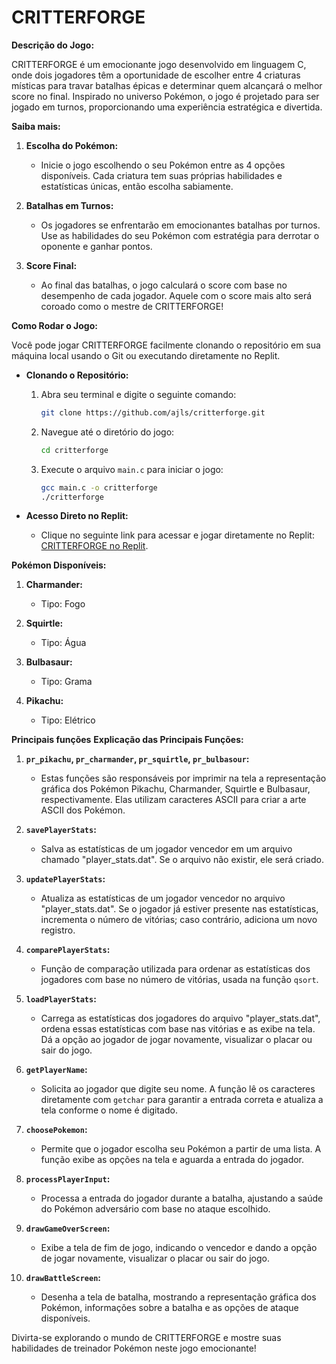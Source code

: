 # CRITTERFORGE

**Descrição do Jogo:**

CRITTERFORGE é um emocionante jogo desenvolvido em linguagem C, onde dois jogadores têm a oportunidade de escolher entre 4 criaturas místicas para travar batalhas épicas e determinar quem alcançará o melhor score no final. Inspirado no universo Pokémon, o jogo é projetado para ser jogado em turnos, proporcionando uma experiência estratégica e divertida.

**Saiba mais:**

1. **Escolha do Pokémon:**
   - Inicie o jogo escolhendo o seu Pokémon entre as 4 opções disponíveis. Cada criatura tem suas próprias habilidades e estatísticas únicas, então escolha sabiamente.

2. **Batalhas em Turnos:**
   - Os jogadores se enfrentarão em emocionantes batalhas por turnos. Use as habilidades do seu Pokémon com estratégia para derrotar o oponente e ganhar pontos.

3. **Score Final:**
   - Ao final das batalhas, o jogo calculará o score com base no desempenho de cada jogador. Aquele com o score mais alto será coroado como o mestre de CRITTERFORGE!

**Como Rodar o Jogo:**

Você pode jogar CRITTERFORGE facilmente clonando o repositório em sua máquina local usando o Git ou executando diretamente no Replit.

- **Clonando o Repositório:**
  1. Abra seu terminal e digite o seguinte comando:
     ```bash
     git clone https://github.com/ajls/critterforge.git
     ```
  2. Navegue até o diretório do jogo:
     ```bash
     cd critterforge
     ```
  3. Execute o arquivo `main.c` para iniciar o jogo:
     ```bash
     gcc main.c -o critterforge
     ./critterforge
     ```

- **Acesso Direto no Replit:**
  - Clique no seguinte link para acessar e jogar diretamente no Replit: [CRITTERFORGE no Replit](https://replit.com/@ajls/critterforge).
 

**Pokémon Disponíveis:**
1. **Charmander:**
   - Tipo: Fogo

2. **Squirtle:**
   - Tipo: Água

3. **Bulbasaur:**
   - Tipo: Grama

4. **Pikachu:**
   - Tipo: Elétrico


**Principais funções**
**Explicação das Principais Funções:**

1. **`pr_pikachu`, `pr_charmander`, `pr_squirtle`, `pr_bulbasour`:**
   - Estas funções são responsáveis por imprimir na tela a representação gráfica dos Pokémon Pikachu, Charmander, Squirtle e Bulbasaur, respectivamente. Elas utilizam caracteres ASCII para criar a arte ASCII dos Pokémon.

2. **`savePlayerStats`:**
   - Salva as estatísticas de um jogador vencedor em um arquivo chamado "player_stats.dat". Se o arquivo não existir, ele será criado.

3. **`updatePlayerStats`:**
   - Atualiza as estatísticas de um jogador vencedor no arquivo "player_stats.dat". Se o jogador já estiver presente nas estatísticas, incrementa o número de vitórias; caso contrário, adiciona um novo registro.

4. **`comparePlayerStats`:**
   - Função de comparação utilizada para ordenar as estatísticas dos jogadores com base no número de vitórias, usada na função `qsort`.

5. **`loadPlayerStats`:**
   - Carrega as estatísticas dos jogadores do arquivo "player_stats.dat", ordena essas estatísticas com base nas vitórias e as exibe na tela. Dá a opção ao jogador de jogar novamente, visualizar o placar ou sair do jogo.

6. **`getPlayerName`:**
   - Solicita ao jogador que digite seu nome. A função lê os caracteres diretamente com `getchar` para garantir a entrada correta e atualiza a tela conforme o nome é digitado.

7. **`choosePokemon`:**
   - Permite que o jogador escolha seu Pokémon a partir de uma lista. A função exibe as opções na tela e aguarda a entrada do jogador.

8. **`processPlayerInput`:**
   - Processa a entrada do jogador durante a batalha, ajustando a saúde do Pokémon adversário com base no ataque escolhido.

9. **`drawGameOverScreen`:**
   - Exibe a tela de fim de jogo, indicando o vencedor e dando a opção de jogar novamente, visualizar o placar ou sair do jogo.

10. **`drawBattleScreen`:**
    - Desenha a tela de batalha, mostrando a representação gráfica dos Pokémon, informações sobre a batalha e as opções de ataque disponíveis.




Divirta-se explorando o mundo de CRITTERFORGE e mostre suas habilidades de treinador Pokémon neste jogo emocionante!
